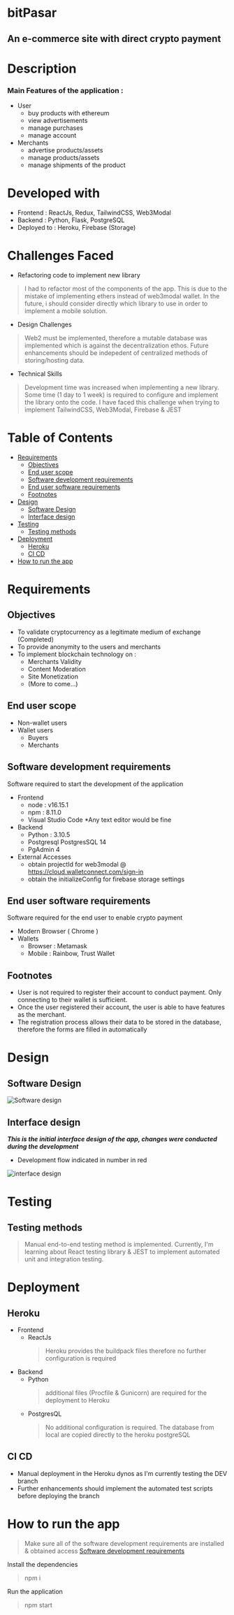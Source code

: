# bitPasar
## An e-commerce site with direct crypto payment

# Description
### Main Features of the application :
- User
  - buy products with ethereum
  - view advertisements
  - manage purchases
  - manage account
- Merchants 
  - advertise products/assets
  - manage products/assets
  - manage shipments of the product

# Developed with
- Frontend : ReactJs, Redux, TailwindCSS, Web3Modal
- Backend : Python, Flask, PostgreSQL
- Deployed to : Heroku, Firebase (Storage)

# Challenges Faced
- Refactoring code to implement new library
> I had to refactor most of the components of the app. This is due to the mistake of implementing ethers instead of web3modal wallet. In the future, i should consider directly which library to use in order to implement a mobile solution.
- Design Challenges
> Web2 must be implemented, therefore a mutable database was implemented which is against the decentralization ethos. Future enhancements should be indepedent of centralized methods of storing/hosting data. 
- Technical Skills
> Development time was increased when implementing a new library. Some time (1 day to 1 week) is required to configure and implement the library onto the code. I have faced this challenge when trying to implement TailwindCSS, Web3Modal, Firebase & JEST

# Table of Contents
- [Requirements](#requirements)
  * [Objectives](#objectives)
  * [End user scope](#end-user-scope)
  * [Software development requirements](#software-development-requirements)
  * [End user software requirements](#end-user-software-requirements)
  * [Footnotes](#footnotes)
- [Design](#design)
  * [Software Design](#software-design)
  * [Interface design](#interface-design)
- [Testing](#testing)
  * [Testing methods](#testing-methods)
- [Deployment](#deployment)
  * [Heroku](#heroku)
  * [CI CD](#ci-cd)
- [How to run the app](#how-to-run-the-app)

# Requirements
## Objectives
- To validate cryptocurrency as a legitimate medium of exchange (Completed)
- To provide anonymity to the users and merchants
- To implement blockchain technology on :
  - Merchants Validity
  - Content Moderation
  - Site Monetization
  - (More to come...)

## End user scope
  - Non-wallet users
  - Wallet users
    - Buyers
    - Merchants

## Software development requirements
Software required to start the development of the application
- Frontend
  - node : v16.15.1
  - npm :  8.11.0
  - Visual Studio Code *Any text editor would be fine
- Backend
  - Python :  3.10.5
  - Postgresql PostgresSQL 14
  - PgAdmin 4
- External Accesses
  - obtain projectId for web3modal @ https://cloud.walletconnect.com/sign-in
  - obtain the initializeConfig for firebase storage settings

## End user software requirements
Software required for the end user to enable crypto payment
- Modern Browser ( Chrome )
- Wallets
  - Browser : Metamask
  - Mobile : Rainbow, Trust Wallet

## Footnotes 
- User is not required to register their account to conduct payment. Only connecting to their wallet is sufficient.
- Once the user registered their account, the user is able to have features as the merchant.
- The registration process allows their data to be stored in the database, therefore the forms are filled in automatically

# Design
## Software Design
![Software design](https://raw.githubusercontent.com/khairulafiq96/Repo_Media/master/bitPasar/readme/softwaredesign.JPG)

## Interface design
***This is the initial interface design of the app, changes were conducted during the development***
-  Development flow indicated in number in red

![interface design](https://raw.githubusercontent.com/khairulafiq96/Repo_Media/master/bitPasar/readme/uidesign.jpg)


# Testing
## Testing methods
> Manual end-to-end testing method is implemented. Currently, I'm learning about React testing library & JEST to implement automated unit and integration testing.

# Deployment
## Heroku
- Frontend
  - ReactJs
    > Heroku provides the buildpack files therefore no further configuration is required
- Backend
  - Python
     > additional files (Procfile & Gunicorn) are required for the deployment to Heroku
  - PostgresQL
    > No additional configuration is required. The database from local are copied directly to the heroku postgreSQL

## CI CD
- Manual deployment in the Heroku dynos as I'm currently testing the DEV branch
- Further enhancements should implement the automated test scripts before deploying the branch

# How to run the app
> Make sure all of the software development requirements are installed & obtained access [Software development requirements](#software-development-requirements)

Install the dependencies
> npm i

Run the application
> npm start